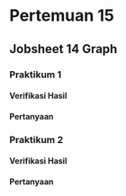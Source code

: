# Pertemuan 15
## Jobsheet 14 Graph
### Praktikum 1
#### Verifikasi Hasil
#### Pertanyaan

### Praktikum 2
#### Verifikasi Hasil
#### Pertanyaan 


